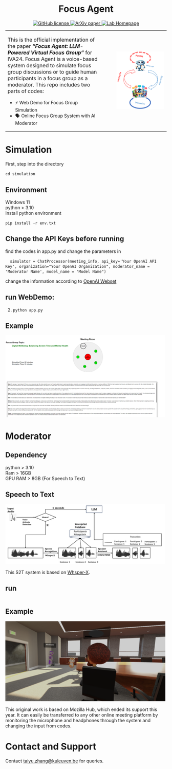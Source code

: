 <h1 align="center">Focus Agent</h1>

<p align="center">
  <a href="https://github.com/AriaXR/FocusAgent/blob/main/LICENSE">
        <img src="https://img.shields.io/github/license/AriaXR/FocusAgent.svg"
             alt="GitHub license">
  </a>

  <a href="https://arxiv.org/abs/2409.01907">
        <img src="http://img.shields.io/badge/Arxiv-2409.01907-B31B1B.svg"
             alt="ArXiv paper">
  </a>

  <a href="https://aria.cs.kuleuven.be">
  	<img src="https://img.shields.io/badge/Lab-Homepage-blue"
   	     alt="Lab Homepage">
  </a>

<table style="width:100%; border-collapse: collapse; border: 0;">
<tr style="border: none;">
<td style="width:60%; border: 0; vertical-align: middle; font-size: 14px;">

<p style="font-size: 16px;">
	This is the official implementation of the paper <strong><em>“Focus Agent: LLM-Powered Virtual Focus Group”</em></strong> for IVA24. Focus Agent is a voice-based system designed to simulate focus group discussions or to guide human participants in a focus group as a moderator. This repo includes two parts of codes:  

 - ⚡️ Web Demo for Focus Group Simulation  
 - 🗣️ Online Focus Group System with AI Moderator

</td>
<td style="width:40%; border: 0; text-align: right; vertical-align: middle;">

<img src="image/FocusGroupSimulation.png" alt="Focus Agent" style="max-width:80%;">

</td>
</tr>
</table>

# Simulation
First, step into the directory  

    cd simulation  
    
  ## Environment
  Windows 11  
  python > 3.10  
  Install python environment  

    pip install -r env.txt       
  

  ## Change the API Keys before running
  find the codes in app.py and change the parameters in   
  
      simulator = ChatProcessor(meeting_info, api_key='Your OpenAI API Key', organization="Your OpenAI Organization", moderator_name = 'Moderator Name', model_name = "Model Name")  

      
  change the information according to [OpenAI Webset](https://platform.openai.com/docs/concepts)


  ## run WebDemo:  
  2. `python app.py`

 ## Example
<img src="image/AISimulation.png" alt="Simulation" width="500">
 


# Moderator
 ## Dependency
 python > 3.10  
 Ram > 16GB  
 GPU RAM > 8GB (For Speech to Text)  

## Speech to Text

<img src="image/S2T.png" alt="Simulation" width="500">

This S2T system is based on [Whsper-X](https://github.com/m-bain/whisperX/blob/main).


 ## run 
 ```

 ```

 ## Example
 
<img src="image/FocusAgent.png" alt="Simulation" width="500">
	
This original work is based on Mozilla Hub, which ended its support this year. It can easily be transferred to any other online meeting platform by monitoring the microphone and headphones through the system and changing the input from codes.

 # Contact and Support 

 Contact taiyu.zhang@kuleuven.be for queries.


 



